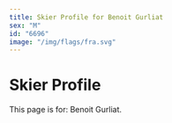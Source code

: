 ```yaml
---
title: Skier Profile for Benoit Gurliat
sex: "M"
id: "6696"
image: "/img/flags/fra.svg" 
---
```


# Skier Profile

This page is for: Benoit Gurliat.
    